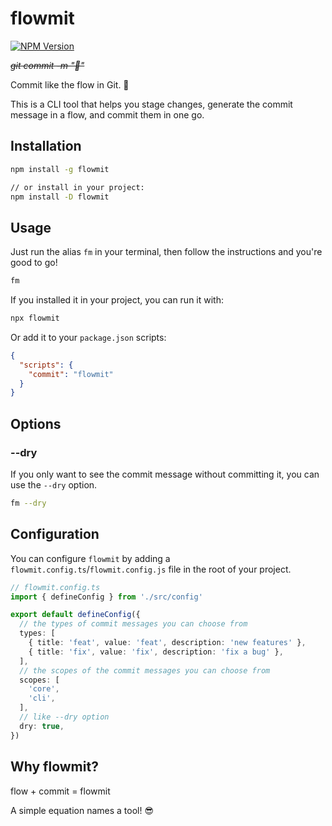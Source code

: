 # flowmit

[![NPM Version](https://img.shields.io/npm/v/flowmit?style=flat&label=%20)](https://www.npmjs.com/package/flowmit)

~~*git commit -m "🦄"*~~

Commit like the flow in Git. 🌊

This is a CLI tool that helps you stage changes, generate the commit message in a flow, and commit them in one go.

## Installation

```bash
npm install -g flowmit

// or install in your project:
npm install -D flowmit
```

## Usage

Just run the alias `fm` in your terminal, then follow the instructions and you're good to go!

```bash
fm
```

If you installed it in your project, you can run it with:

```bash
npx flowmit
```
Or add it to your `package.json` scripts:

```json
{
  "scripts": {
    "commit": "flowmit"
  }
}
```

## Options

### --dry

If you only want to see the commit message without committing it, you can use the `--dry` option.

```bash
fm --dry
```

## Configuration

You can configure `flowmit` by adding a `flowmit.config.ts`/`flowmit.config.js` file in the root of your project.

```ts
// flowmit.config.ts
import { defineConfig } from './src/config'

export default defineConfig({
  // the types of commit messages you can choose from
  types: [
    { title: 'feat', value: 'feat', description: 'new features' },
    { title: 'fix', value: 'fix', description: 'fix a bug' },
  ],
  // the scopes of the commit messages you can choose from
  scopes: [
    'core',
    'cli',
  ],
  // like --dry option
  dry: true,
})
```

## Why flowmit?

flow + commit = flowmit

A simple equation names a tool! 😎
